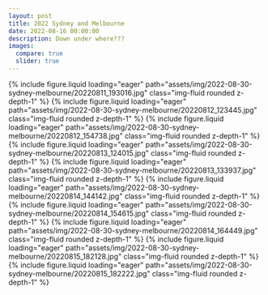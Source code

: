 ```yaml
---
layout: post
title: 2022 Sydney and Melbourne
date: 2022-08-16 00:00:00
description: Down under where???
images:
  compare: true
  slider: true
---
```


<swiper-container keyboard="true" navigation="true" pagination="true" pagination-clickable="true" pagination-dynamic-bullets="true" rewind="true">
  <swiper-slide>{% include figure.liquid loading="eager" path="assets/img/2022-08-30-sydney-melbourne/20220811_193016.jpg" class="img-fluid rounded z-depth-1" %}</swiper-slide>
  <swiper-slide>{% include figure.liquid loading="eager" path="assets/img/2022-08-30-sydney-melbourne/20220812_123445.jpg" class="img-fluid rounded z-depth-1" %}</swiper-slide>
  <swiper-slide>{% include figure.liquid loading="eager" path="assets/img/2022-08-30-sydney-melbourne/20220812_154738.jpg" class="img-fluid rounded z-depth-1" %}</swiper-slide>
  <swiper-slide>{% include figure.liquid loading="eager" path="assets/img/2022-08-30-sydney-melbourne/20220813_124015.jpg" class="img-fluid rounded z-depth-1" %}</swiper-slide>
  <swiper-slide>{% include figure.liquid loading="eager" path="assets/img/2022-08-30-sydney-melbourne/20220813_133937.jpg" class="img-fluid rounded z-depth-1" %}</swiper-slide>
  <swiper-slide>{% include figure.liquid loading="eager" path="assets/img/2022-08-30-sydney-melbourne/20220814_144142.jpg" class="img-fluid rounded z-depth-1" %}</swiper-slide>
  <swiper-slide>{% include figure.liquid loading="eager" path="assets/img/2022-08-30-sydney-melbourne/20220814_154615.jpg" class="img-fluid rounded z-depth-1" %}</swiper-slide>
  <swiper-slide>{% include figure.liquid loading="eager" path="assets/img/2022-08-30-sydney-melbourne/20220814_164449.jpg" class="img-fluid rounded z-depth-1" %}</swiper-slide>
  <swiper-slide>{% include figure.liquid loading="eager" path="assets/img/2022-08-30-sydney-melbourne/20220815_182128.jpg" class="img-fluid rounded z-depth-1" %}</swiper-slide>
  <swiper-slide>{% include figure.liquid loading="eager" path="assets/img/2022-08-30-sydney-melbourne/20220815_182222.jpg" class="img-fluid rounded z-depth-1" %}</swiper-slide>
</swiper-container>
